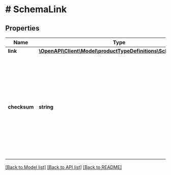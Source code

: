 # # SchemaLink

## Properties

Name | Type | Description | Notes
------------ | ------------- | ------------- | -------------
**link** | [**\OpenAPI\Client\Model\productTypeDefinitions\SchemaLinkLink**](SchemaLinkLink.md) |  |
**checksum** | **string** | Checksum hash of the schema (Base64 MD5). Can be used to verify schema contents, identify changes between schema versions, and for caching. |

[[Back to Model list]](../../README.md#models) [[Back to API list]](../../README.md#endpoints) [[Back to README]](../../README.md)
